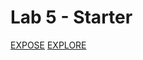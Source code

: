 # Lab 5 - Starter
[EXPOSE](https://namburiamit.github.io/Lab5_Starter/expose.html)
[EXPLORE](https://namburiamit.github.io/Lab5_Starter/explore.html)
